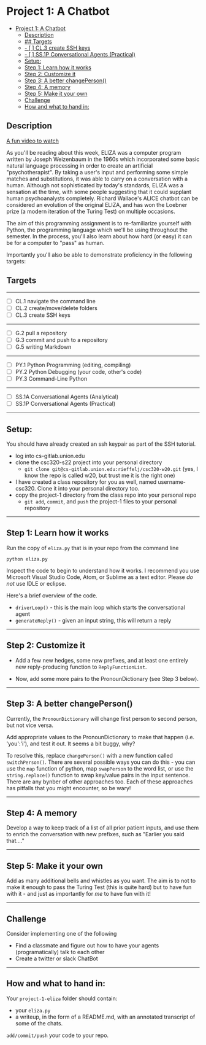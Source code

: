 # Project 1: A Chatbot 
<!-- TOC -->

- [Project 1: A Chatbot](#project-1-a-chatbot)
  - [Description](#description)
  - [## Targets](#-targets)
  - [- [ ] CL.3 create SSH keys](#----cl3-create-ssh-keys)
  - [- [ ] SS.1P Conversational Agents (Practical)](#----ss1p-conversational-agents-practical)
  - [Setup:](#setup)
  - [Step 1: Learn how it works](#step-1-learn-how-it-works)
  - [Step 2: Customize it](#step-2-customize-it)
  - [Step 3: A better changePerson()](#step-3-a-better-changeperson)
  - [Step 4:  A memory](#step-4--a-memory)
  - [Step 5: Make it your own](#step-5-make-it-your-own)
  - [Challenge](#challenge)
  - [How and what to hand in:](#how-and-what-to-hand-in)

<!-- /TOC -->

## Description

[A fun video to watch](https://www.youtube.com/embed/WnzlbyTZsQY)

As you'll be reading about this week, ELIZA was a computer program written by Joseph Weizenbaum in the 1960s which incorporated some basic natural language processing in order to create an artificial "psychotherapist".  By taking a user's input and performing some simple matches and substitutions, it was able to carry on a conversation with a human.  Although not sophisticated by today's standards, ELIZA was a sensation at the time, with some people suggesting that it could supplant human psychoanalysts completely.    Richard Wallace's ALICE chatbot can be considered an evolution of the original ELIZA, and has won the Loebner prize (a modern iteration of the Turing Test) on multiple occasions.

The aim of this programming assignment is to re-familiarize yourself with Python, the programming language which we'll be using throughout the semester.   In the process, you'll also learn about how hard (or easy) it can be for a computer to "pass" as human.

Importantly you'll also be able to demonstrate proficiency in the following targets:


## Targets
---
- [ ] CL.1 navigate the command line
- [ ] CL.2 create/move/delete folders 
- [ ] CL.3 create SSH keys
---

- [ ] G.2 pull a repository
- [ ] G.3 commit and push to a repository
- [ ] G.5 writing Markdown

---
- [ ] PY.1	Python Programming (editing, compiling)
- [ ] PY.2	Python Debugging (your code, other's code)
- [ ] PY.3	Command-Line Python

---
- [ ] SS.1A Conversational Agents (Analytical)
- [ ] SS.1P Conversational Agents (Practical)
---

## Setup:

You should have already created an ssh keypair as part of the SSH tutorial. 

* log into cs-gitlab.union.edu
* clone the csc320-s22 project into your personal directory
  * `git clone git@cs-gitlab.union.edu:rieffelj/csc320-w20.git` (yes, I know the repo is called w20, but trust me it is the right one)
* I have created a class repository for you as well, named username-csc320. Clone it into your personal directory too.
* copy the project-1 directory from the class repo into your personal repo
  * `git add`, `commit`, and `push` the project-1 files to your personal repository


---
## Step 1: Learn how it works

Run the copy of `eliza.py` that is in your repo from the command line 

`python eliza.py`


Inspect the code to begin to understand how it works. I recommend  you use Microsoft Visual Studio Code, Atom, or Sublime as a text editor.  Please *do not* use IDLE or eclipse.

Here's a brief overview of the code.


* `driverLoop()` - this is the main loop which starts the conversational agent
* `generateReply()` - given an input string, this will return a reply

---
## Step 2: Customize it

* Add a few new hedges, some new prefixes, and at least one entirely new reply-producing function to `ReplyFunctionList`.

* Now, add some more pairs to the PronounDictionary (see Step 3 below).


---
## Step 3: A better changePerson()


Currently, the `PronounDictionary` will change first person to second person, but not vice versa.


Add appropriate values to the PronounDictionary to make that happen (i.e. 'you':'i'), and test it out.   It seems a bit buggy, why?


To resolve this, replace `changePerson()` with a new function called `switchPerson()`.  There are several possible ways you can do this - you can use the `map` function of python, map  `swapPerson` to the word list, or use the `string.replace()` function to swap key/value pairs in the input sentence.  There are any bynber of other approaches too. Each of these approaches has pitfalls that you might encounter, so be wary!


---
## Step 4:  A memory 

Develop a way to keep track of a list of all prior patient inputs, and use them to enrich the conversation with new prefixes, such as "Earlier you said that...."


---
## Step 5: Make it your own


Add as many additional bells and whistles as you want.  The aim is to not to make it enough to pass the Turing Test (this is quite hard) but to have fun with it - and just as importantly for *me* to have fun with it!

---
## Challenge 

Consider implementing one of the following
* Find a classmate and figure out how to have your agents (programatically) talk to each other
* Create a twitter or slack ChatBot

---
## How and what to hand in:

Your `project-1-eliza` folder should contain:
  * your `eliza.py`
  * a writeup, in the form of a README.md, with an annotated transcript of some of the chats.

`add/commit/push` your code to your repo.

